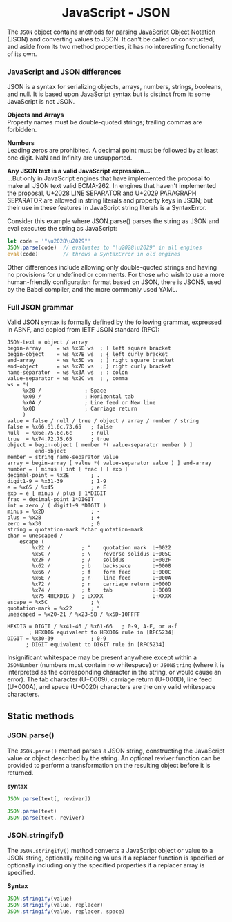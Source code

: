 <link rel="stylesheet" href="https://cdn.jsdelivr.net/npm/bootstrap-icons@1.5.0/font/bootstrap-icons.css">
<link rel="stylesheet" href="../source.css">

<h1 style="text-align:center;">JavaScript - JSON</h1>

The `JSON` object contains methods for parsing [JavaScript Object Notation](https://www.json.org/json-en.html) (JSON) and converting values to JSON. It can't be called or constructed, and aside from its two method properties, it has no interesting functionality of its own.

### JavaScript and JSON differences
JSON is a syntax for serializing objects, arrays, numbers, strings, booleans, and null. It is based upon JavaScript syntax but is distinct from it: some JavaScript is not JSON.

**Objects and Arrays**</br>
Property names must be double-quoted strings; trailing commas are forbidden.

**Numbers**</br>
Leading zeros are prohibited. A decimal point must be followed by at least one digit. NaN and Infinity are unsupported.

**Any JSON text is a valid JavaScript expression...**</br>
...But only in JavaScript engines that have implemented the proposal to make all JSON text valid ECMA-262. In engines that haven't implemented the proposal, U+2028 LINE SEPARATOR and U+2029 PARAGRAPH SEPARATOR are allowed in string literals and property keys in JSON; but their use in these features in JavaScript string literals is a SyntaxError.

Consider this example where JSON.parse() parses the string as JSON and eval executes the string as JavaScript:
```js
let code = '"\u2028\u2029"'
JSON.parse(code)  // evaluates to "\u2028\u2029" in all engines
eval(code)        // throws a SyntaxError in old engines
```
Other differences include allowing only double-quoted strings and having no provisions for undefined or comments. For those who wish to use a more human-friendly configuration format based on JSON, there is JSON5, used by the Babel compiler, and the more commonly used YAML.

### Full JSON grammar
Valid JSON syntax is formally defined by the following grammar, expressed in ABNF, and copied from IETF JSON standard (RFC):
```command
JSON-text = object / array
begin-array     = ws %x5B ws  ; [ left square bracket
begin-object    = ws %x7B ws  ; { left curly bracket
end-array       = ws %x5D ws  ; ] right square bracket
end-object      = ws %x7D ws  ; } right curly bracket
name-separator  = ws %x3A ws  ; : colon
value-separator = ws %x2C ws  ; , comma
ws = *(
     %x20 /              ; Space
     %x09 /              ; Horizontal tab
     %x0A /              ; Line feed or New line
     %x0D                ; Carriage return
     )
value = false / null / true / object / array / number / string
false = %x66.61.6c.73.65   ; false
null  = %x6e.75.6c.6c      ; null
true  = %x74.72.75.65      ; true
object = begin-object [ member *( value-separator member ) ]
         end-object
member = string name-separator value
array = begin-array [ value *( value-separator value ) ] end-array
number = [ minus ] int [ frac ] [ exp ]
decimal-point = %x2E       ; .
digit1-9 = %x31-39         ; 1-9
e = %x65 / %x45            ; e E
exp = e [ minus / plus ] 1*DIGIT
frac = decimal-point 1*DIGIT
int = zero / ( digit1-9 *DIGIT )
minus = %x2D               ; -
plus = %x2B                ; +
zero = %x30                ; 0
string = quotation-mark *char quotation-mark
char = unescaped /
    escape (
        %x22 /          ; "    quotation mark  U+0022
        %x5C /          ; \    reverse solidus U+005C
        %x2F /          ; /    solidus         U+002F
        %x62 /          ; b    backspace       U+0008
        %x66 /          ; f    form feed       U+000C
        %x6E /          ; n    line feed       U+000A
        %x72 /          ; r    carriage return U+000D
        %x74 /          ; t    tab             U+0009
        %x75 4HEXDIG )  ; uXXXX                U+XXXX
escape = %x5C              ; \
quotation-mark = %x22      ; "
unescaped = %x20-21 / %x23-5B / %x5D-10FFFF

HEXDIG = DIGIT / %x41-46 / %x61-66   ; 0-9, A-F, or a-f
       ; HEXDIG equivalent to HEXDIG rule in [RFC5234]
DIGIT = %x30-39            ; 0-9
      ; DIGIT equivalent to DIGIT rule in [RFC5234]
```
Insignificant whitespace may be present anywhere except within a `JSONNumber` (numbers must contain no whitespace) or `JSONString` (where it is interpreted as the corresponding character in the string, or would cause an error). The tab character (U+0009), carriage return (U+000D), line feed (U+000A), and space (U+0020) characters are the only valid whitespace characters.

## Static methods

### JSON.parse()
The `JSON.parse()` method parses a JSON string, constructing the JavaScript value or object described by the string. An optional reviver function can be provided to perform a transformation on the resulting object before it is returned.

**syntax**
```js
JSON.parse(text[, reviver])

JSON.parse(text)
JSON.parse(text, reviver)
```

### JSON.stringify()
The `JSON.stringify()` method converts a JavaScript object or value to a JSON string, optionally replacing values if a replacer function is specified or optionally including only the specified properties if a replacer array is specified.

**Syntax**
```js
JSON.stringify(value)
JSON.stringify(value, replacer)
JSON.stringify(value, replacer, space)
```












